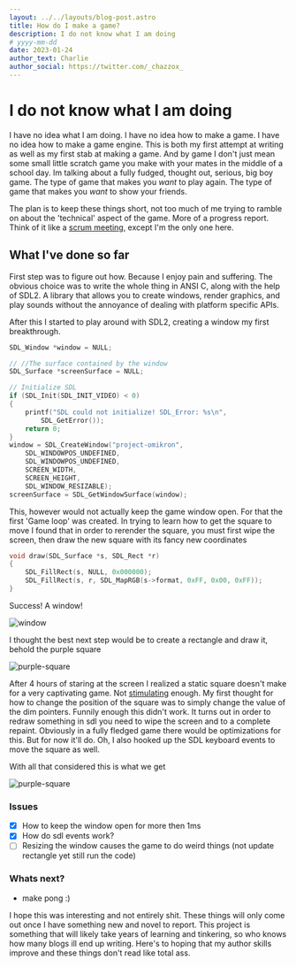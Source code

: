 ```yaml
---
layout: ../../layouts/blog-post.astro
title: How do I make a game?
description: I do not know what I am doing
# yyyy-mm-dd
date: 2023-01-24
author_text: Charlie
author_social: https://twitter.com/_chazzox_
---
```


# I do not know what I am doing

I have no idea what I am doing. I have no idea how to make a game. I have no idea how
to make a game engine. This is both my first attempt at writing as well as my first
stab at making a game. And by game I don't just mean some small little scratch game
you make with your mates in the middle of a school day. Im talking about a fully
fudged, thought out, serious, big boy game. The type of game that makes you _want_ to
play again. The type of game that makes you _want_ to show your friends.

The plan is to keep these things short, not too much of me trying to ramble on about
the 'technical' aspect of the game. More of a progress report. Think of it like a
[scrum meeting](https://www.productplan.com/glossary/scrum-meeting/), except I'm the
only one here.

## What I've done so far

First step was to figure out how. Because I enjoy pain and suffering. The obvious
choice was to write the whole thing in ANSI C, along with the help of SDL2. A library
that allows you to create windows, render graphics, and play sounds without the
annoyance of dealing with platform specific APIs.

<!-- maybe a sdl2 explanation diagram -->

After this I started to play around with SDL2, creating a window my first
breakthrough.

```c
SDL_Window *window = NULL;

// //The surface contained by the window
SDL_Surface *screenSurface = NULL;

// Initialize SDL
if (SDL_Init(SDL_INIT_VIDEO) < 0)
{
    printf("SDL could not initialize! SDL_Error: %s\n",
        SDL_GetError());
    return 0;
}
window = SDL_CreateWindow("project-omikron",
    SDL_WINDOWPOS_UNDEFINED,
    SDL_WINDOWPOS_UNDEFINED,
    SCREEN_WIDTH,
    SCREEN_HEIGHT,
    SDL_WINDOW_RESIZABLE);
screenSurface = SDL_GetWindowSurface(window);
```

This, however would not actually keep the game window open. For that the first 'Game
loop' was created. In trying to learn how to get the square to move I found that in
order to rerender the square, you must first wipe the screen, then draw the new
square with its fancy new coordinates

```c
void draw(SDL_Surface *s, SDL_Rect *r)
{
    SDL_FillRect(s, NULL, 0x000000);
    SDL_FillRect(s, r, SDL_MapRGB(s->format, 0xFF, 0x00, 0xFF));
}
```

Success! A window!

![window](/blog/window.png)

I thought the best next step would be to create a rectangle and draw it, behold the
purple square

![purple-square](/blog/square.png)

After 4 hours of staring at the screen I realized a static square doesn't make for a
very captivating game. Not [stimulating](https://www.youtube.com/watch?v=d53KEMoH90o)
enough. My first thought for how to change the position of the square was to simply
change the value of the dim pointers. Funnily enough this didn't work. It turns out
in order to redraw something in sdl you need to wipe the screen and to a complete
repaint. Obviously in a fully fledged game there would be optimizations for this. But
for now it'll do. Oh, I also hooked up the SDL keyboard events to move the square as
well.

With all that considered this is what we get

![purple-square](/blog/output.gif)

### Issues

-   [x] How to keep the window open for more then 1ms
-   [x] How do sdl events work?
-   [ ] Resizing the window causes the game to do weird things (not update rectangle
        yet still run the code)

### Whats next?

-   make pong :)

I hope this was interesting and not entirely shit. These things will only come out
once I have something new and novel to report. This project is something that will
likely take years of learning and tinkering, so who knows how many blogs ill end up
writing. Here's to hoping that my author skills improve and these things don't read
like total ass.
